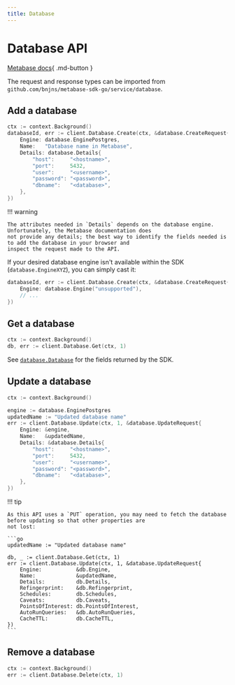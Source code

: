 ```yaml
---
title: Database
---
```


# Database API

[Metabase docs](https://www.metabase.com/docs/latest/api/database){ .md-button }

The request and response types can be imported from `github.com/bnjns/metabase-sdk-go/service/database`.

## Add a database

```go
ctx := context.Background()
databaseId, err := client.Database.Create(ctx, &database.CreateRequest{
    Engine: database.EnginePostgres,
    Name:   "Database name in Metabase",
    Details: database.Details{
        "host":     "<hostname>",
        "port":     5432,
        "user":     "<username>",
        "password": "<password>",
        "dbname":   "<database>",
    },
})
```

!!! warning

    The attributes needed in `Details` depends on the database engine. Unfortunately, the Metabase documentation does
    not provide any details; the best way to identify the fields needed is to add the database in your browser and
    inspect the request made to the API.

If your desired database engine isn't available within the SDK (`database.EngineXYZ`), you can simply cast it:

```go
databaseId, err := client.Database.Create(ctx, &database.CreateRequest{
    Engine: database.Engine("unsupported"),
    // ...
})
```

## Get a database

```go
ctx := context.Background()
db, err := client.Database.Get(ctx, 1)
```

See [`database.Database`](https://pkg.go.dev/github.com/bnjns/metabase-sdk-go/service/database#Database) for the fields
returned by the SDK.

## Update a database

```go
ctx := context.Background()

engine := database.EnginePostgres
updatedName := "Updated database name"
err := client.Database.Update(ctx, 1, &database.UpdateRequest{
    Engine: &engine,
    Name:   &updatedName,
    Details: &database.Details{
        "host":     "<hostname>",
        "port":     5432,
        "user":     "<username>",
        "password": "<password>",
        "dbname":   "<database>",
    },
})
```

!!! tip

    As this API uses a `PUT` operation, you may need to fetch the database before updating so that other properties are
    not lost:

    ```go
    updatedName := "Updated database name"
    
    db, _ := client.Database.Get(ctx, 1)
    err := client.Database.Update(ctx, 1, &database.UpdateRequest{
        Engine:           &db.Engine,
        Name:             &updatedName,
        Details:          db.Details,
        Refingerprint:    &db.Refingerprint,
        Schedules:        db.Schedules,
        Caveats:          db.Caveats,
        PointsOfInterest: db.PointsOfInterest,
        AutoRunQueries:   &db.AutoRunQueries,
        CacheTTL:         db.CacheTTL,
    })
    ```

## Remove a database

```go
ctx := context.Background()
err := client.Database.Delete(ctx, 1)
```
